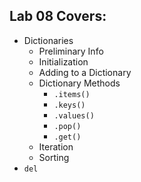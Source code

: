 ## Lab 08 Covers:

- Dictionaries
  - Preliminary Info
  - Initialization
  - Adding to a Dictionary
  - Dictionary Methods
    - `.items()`
    - `.keys()`
    - `.values()`
    - `.pop()`
    - `.get()`
  - Iteration
  - Sorting
- `del`
